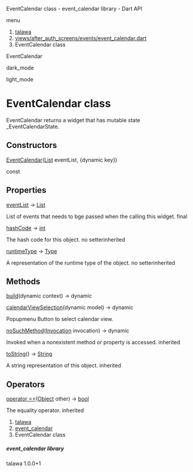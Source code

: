 




EventCalendar class - event\_calendar library - Dart API







menu

1. [talawa](../index.html)
2. [views/after\_auth\_screens/events/event\_calendar.dart](../file-___home_harshil_Desktop_open-source_palisadoes_talawa_lib_views_after_auth_screens_events_event_calendar/)
3. EventCalendar class

EventCalendar


dark\_mode

light\_mode




# EventCalendar class


EventCalendar returns a widget that has mutable state \_EventCalendarState.


## Constructors

[EventCalendar](../file-___home_harshil_Desktop_open-source_palisadoes_talawa_lib_views_after_auth_screens_events_event_calendar/EventCalendar/EventCalendar.html)([List](https://api.flutter.dev/flutter/dart-core/List-class.html) eventList, {dynamic key})

const



## Properties

[eventList](../file-___home_harshil_Desktop_open-source_palisadoes_talawa_lib_views_after_auth_screens_events_event_calendar/EventCalendar/eventList.html)
→ [List](https://api.flutter.dev/flutter/dart-core/List-class.html)

List of events that needs to bge passed when the calling this widget.
final

[hashCode](https://api.flutter.dev/flutter/dart-core/Object/hashCode.html)
→ [int](https://api.flutter.dev/flutter/dart-core/int-class.html)

The hash code for this object.
no setterinherited

[runtimeType](https://api.flutter.dev/flutter/dart-core/Object/runtimeType.html)
→ [Type](https://api.flutter.dev/flutter/dart-core/Type-class.html)

A representation of the runtime type of the object.
no setterinherited



## Methods

[build](../file-___home_harshil_Desktop_open-source_palisadoes_talawa_lib_views_after_auth_screens_events_event_calendar/EventCalendar/build.html)(dynamic context)
→ dynamic



[calendarViewSelection](../file-___home_harshil_Desktop_open-source_palisadoes_talawa_lib_views_after_auth_screens_events_event_calendar/EventCalendar/calendarViewSelection.html)(dynamic model)
→ dynamic


Popupmenu Button to select calendar view.

[noSuchMethod](https://api.flutter.dev/flutter/dart-core/Object/noSuchMethod.html)([Invocation](https://api.flutter.dev/flutter/dart-core/Invocation-class.html) invocation)
→ dynamic


Invoked when a nonexistent method or property is accessed.
inherited

[toString](https://api.flutter.dev/flutter/dart-core/Object/toString.html)()
→ [String](https://api.flutter.dev/flutter/dart-core/String-class.html)


A string representation of this object.
inherited



## Operators

[operator ==](https://api.flutter.dev/flutter/dart-core/Object/operator_equals.html)([Object](https://api.flutter.dev/flutter/dart-core/Object-class.html) other)
→ [bool](https://api.flutter.dev/flutter/dart-core/bool-class.html)


The equality operator.
inherited



 


1. [talawa](../index.html)
2. [event\_calendar](../file-___home_harshil_Desktop_open-source_palisadoes_talawa_lib_views_after_auth_screens_events_event_calendar/)
3. EventCalendar class

##### event\_calendar library





talawa
1.0.0+1






